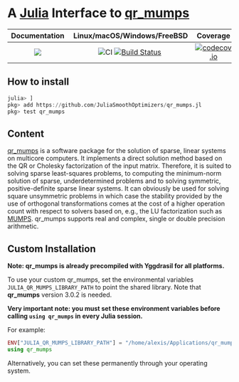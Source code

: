 # A [Julia](http://julialang.org) Interface to [qr_mumps](http://buttari.perso.enseeiht.fr/qr_mumps/)

| **Documentation** | **Linux/macOS/Windows/FreeBSD** | **Coverage** |
|:-----------------:|:-------------------------------:|:------------:|
| [![](https://img.shields.io/badge/docs-dev-blue.svg)](https://JuliaSmoothOptimizers.github.io/qr_mumps.jl/dev) | ![CI](https://github.com/JuliaSmoothOptimizers/qr_mumps.jl/workflows/CI/badge.svg?branch=master) [![Build Status](https://img.shields.io/cirrus/github/JuliaSmoothOptimizers/qr_mumps.jl?logo=Cirrus%20CI)](https://cirrus-ci.com/github/JuliaSmoothOptimizers/qr_mumps.jl) | [![codecov.io](https://codecov.io/github/JuliaSmoothOptimizers/qr_mumps.jl/coverage.svg?branch=master)](https://codecov.io/github/JuliaSmoothOptimizers/qr_mumps.jl?branch=master) |

## How to install

```julia
julia> ]
pkg> add https://github.com/JuliaSmoothOptimizers/qr_mumps.jl
pkg> test qr_mumps
```

## Content

[qr_mumps](http://buttari.perso.enseeiht.fr/qr_mumps/) is a software package for the solution of sparse, linear systems on multicore computers.
It implements a direct solution method based on the QR or Cholesky factorization of the input matrix. 
Therefore, it is suited to solving sparse least-squares problems, to computing the minimum-norm solution of sparse, underdetermined problems and to solving symmetric, positive-definite sparse linear systems.
It can obviously be used for solving square unsymmetric problems in which case the stability provided by the use of orthogonal transformations comes at the cost of a higher operation count with respect to solvers based on, e.g., the LU factorization such as [MUMPS](http://mumps.enseeiht.fr/).
qr_mumps supports real and complex, single or double precision arithmetic. 

## Custom Installation

**Note: qr_mumps is already precompiled with Yggdrasil for all platforms.**

To use your custom qr_mumps, set the environmental variables `JULIA_QR_MUMPS_LIBRARY_PATH`
to point the shared library. Note that **qr\_mumps** version 3.0.2 is needed.

**Very important note: you must set these environment variables before
calling `using qr_mumps` in every Julia session.**

For example:
```julia
ENV["JULIA_QR_MUMPS_LIBRARY_PATH"] = "/home/alexis/Applications/qr_mumps-3.0.2/build/lib"
using qr_mumps
```

Alternatively, you can set these permanently through your operating system.
